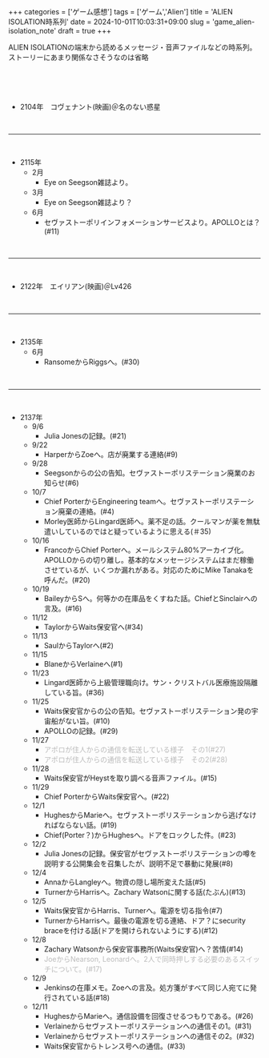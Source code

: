 +++
categories = ['ゲーム感想']
tags = ['ゲーム','Alien']
title = 'ALIEN ISOLATION時系列'
date = 2024-10-01T10:03:31+09:00
slug = 'game_alien-isolation_note'
draft = true
+++

ALIEN ISOLATIONの端末から読めるメッセージ・音声ファイルなどの時系列。ストーリーにあまり関係なさそうなのは省略
<!--more-->
<br>
<br>
<br>

* 2104年　コヴェナント(映画)＠名のない惑星
<br>

***

<br>

* 2115年
  * 2月
    * Eye on Seegson雑誌より。
  * 3月
    * Eye on Seegson雑誌より？
  * 6月
    * セヴァストーポリインフォメーションサービスより。APOLLOとは？(#11)
<br>

***

<br>

* 2122年　エイリアン(映画)＠Lv426
<br>

***

<br>

* 2135年
  * 6月
    * RansomeからRiggsへ。(#30)
<br>

***

<br>

* 2137年
  * 9/6
    * Julia Jonesの記録。(#21)
  * 9/22
    * HarperからZoeへ。店が廃業する連絡(#9)
  * 9/28
    * Seegsonからの公の告知。セヴァストーポリステーション廃業のお知らせ(#6)
  * 10/7
    * Chief PorterからEngineering teamへ。セヴァストーポリステーション廃棄の連絡。(#4)
    * Morley医師からLingard医師へ。薬不足の話。クールマンが薬を無駄遣いしているのではと疑っているように思える(＃35)
  * 10/16
    * FrancoからChief Porterへ。メールシステム80%アーカイブ化。APOLLOからの切り離し。基本的なメッセージシステムはまだ稼働させているが、いくつか漏れがある。対応のためにMike Tanakaを呼んだ。(#20)
  * 10/19
    * BaileyからSへ。何等かの在庫品をくすねた話。ChiefとSinclairへの言及。(#16)
  * 11/12
    * TaylorからWaits保安官へ(#34)
  * 11/13
    * SaulからTaylorへ(#2)
  * 11/15
    * BlaneからVerlaineへ(#1)
  * 11/23
    * Lingard医師から上級管理職向け。サン・クリストバル医療施設隔離している旨。(#36)
  * 11/25
    * Waits保安官からの公の告知。セヴァストーポリステーション発の宇宙船がない旨。(#10)
    * APOLLOの記録。(#29)
  * 11/27
    * <span style="color: #bbb">アポロが住人からの通信を転送している様子　その1(#27)</span>
    * <span style="color: #bbb">アポロが住人からの通信を転送している様子　その2(#28)</span>
  * 11/28
    * Waits保安官がHeystを取り調べる音声ファイル。(#15)
  * 11/29
    * Chief PorterからWaits保安官へ。(#22)
  * 12/1
    * HughesからMarieへ。セヴァストーポリステーションから逃げなければならない話。(#19)
    * Chief(Porter？)からHughesへ。ドアをロックした件。(#23)
  * 12/2
    * Julia Jonesの記録。保安官がセヴァストーポリステーションの噂を説明する公開集会を召集したが、説明不足で暴動に発展(#8)
  * 12/4
    * AnnaからLangleyへ。物資の隠し場所変えた話(#5)
    * TurnerからHarrisへ。Zachary Watsonに関する話(たぶん)(#13)
  * 12/5
    * Waits保安官からHarris、Turnerへ。電源を切る指令(#7)
    * TurnerからHarrisへ。最後の電源を切る連絡、ドア？にsecurity braceを付ける話(ドアを開けられないようにする)(#12)
  * 12/8
    * Zachary Watsonから保安官事務所(Waits保安官)へ？苦情(#14)
    * <span style="color: #bbb">JoeからNearson, Leonardへ。2人で同時押しする必要のあるスイッチについて。(#17)</span>
  * 12/9
    * Jenkinsの在庫メモ。Zoeへの言及。処方箋がすべて同じ人宛てに発行されている話(#18)
  * 12/11
    * HughesからMarieへ。通信設備を回復させるつもりである。(#26)
    * Verlaineからセヴァストーポリステーションへの通信その1。(#31)
    * Verlaineからセヴァストーポリステーションへの通信その2。(#32)
    * Waits保安官からトレンス号への通信。(#33)